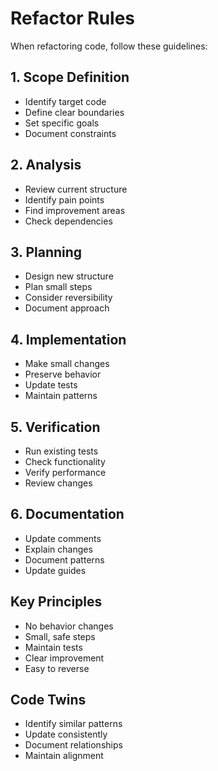 # Refactor Rules

When refactoring code, follow these guidelines:

## 1. Scope Definition
- Identify target code
- Define clear boundaries
- Set specific goals
- Document constraints

## 2. Analysis
- Review current structure
- Identify pain points
- Find improvement areas
- Check dependencies

## 3. Planning
- Design new structure
- Plan small steps
- Consider reversibility
- Document approach

## 4. Implementation
- Make small changes
- Preserve behavior
- Update tests
- Maintain patterns

## 5. Verification
- Run existing tests
- Check functionality
- Verify performance
- Review changes

## 6. Documentation
- Update comments
- Explain changes
- Document patterns
- Update guides

## Key Principles
- No behavior changes
- Small, safe steps
- Maintain tests
- Clear improvement
- Easy to reverse

## Code Twins
- Identify similar patterns
- Update consistently
- Document relationships
- Maintain alignment
